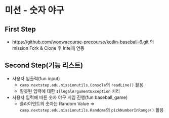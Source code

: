 # 미션 - 숫자 야구

## First Step
- <https://github.com/woowacourse-precourse/kotlin-baseball-6.git> 의 mission Fork & Clone 후 Intellij 연동
  
## Second Step(기능 리스트)
- 사용자 입출력(fun input)
  - `camp.nextstep.edu.missionutils.Console`의 `readLine()` 활용
  - 잘못된 입력에 대한  `IllegalArgumentException` 처리
- 사용자 입력에 따른 숫자 야구 게임 진행(fun baseball_game)
  - 클라이언트의 숫자는 Random Value => `camp.nextstep.edu.missionutils.Randoms`의 `pickNumberInRange()` 활용

